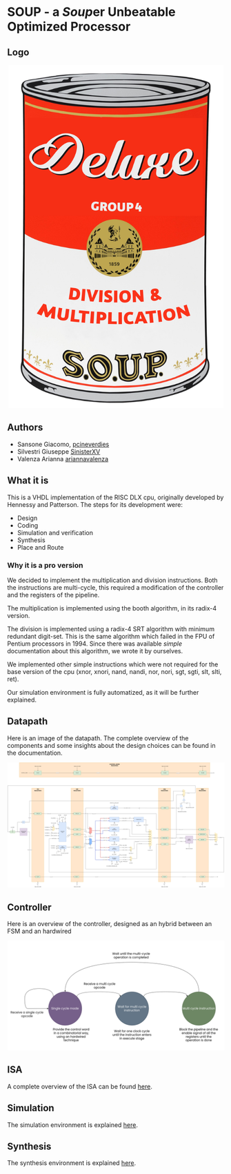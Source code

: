 # SOUP - a ***S**oup*er **U**nbeatable **O**ptimized **P**rocessor

## Logo

<p align="center">
<img src="doc/images/SoupLogo.png" alt= “” width="500">
</p>

## Authors

- Sansone Giacomo, [pcineverdies](https://github.com/pcineverdies)
- Silvestri Giuseppe [SinisterXV](https://github.com/SinisterXV)
- Valenza Arianna [ariannavalenza](https://github.com/ariannavalenza)

## What it is

This is a VHDL implementation of the RISC DLX cpu, originally developed by Hennessy and Patterson. 
The steps for its development were:

- Design
- Coding
- Simulation and verification
- Synthesis
- Place and Route

### Why it is a pro version

We decided to implement the multiplication and division instructions. Both the instructions are multi-cycle, this required a modification of the controller and the registers of the pipeline.

The multiplication is implemented using the booth algorithm, in its radix-4 version. 

The division is implemented using a radix-4 SRT algorithm with minimum redundant digit-set. 
This is the same algorithm which failed in the FPU of Pentium processors in 1994.
Since there was available *simple* documentation about this algorithm, we wrote it by ourselves. 

We implemented other simple instructions which were not required for the base version of the cpu (xnor, xnori, nand, nandi, nor, nori, sgt, sgti, slt, slti, ret).

Our simulation environment is fully automatized, as it will be further explained.

## Datapath

Here is an image of the datapath. The complete overview of the components and some insights about the design choices can be found in the documentation. 

![](doc/images/datapath.png)

## Controller

Here is an overview of the controller, designed as an hybrid between an FSM and an hardwired

![](doc/images/Controller.png)

## ISA

A complete overview of the ISA can be found [here](doc/ISA.md).

## Simulation

The simulation environment is explained [here](sim/README.md).

## Synthesis

The synthesis environment is explained [here](syn/README.md).